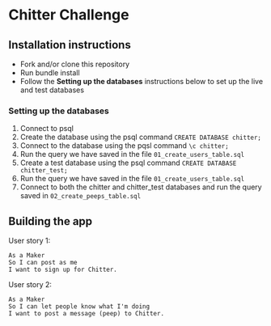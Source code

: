 # Chitter Challenge

## Installation instructions
* Fork and/or clone this repository
* Run bundle install
* Follow the **Setting up the databases** instructions below to set up the live and test databases

### Setting up the databases
1. Connect to psql
2. Create the database using the psql command `CREATE DATABASE chitter;`
3. Connect to the database using the pqsl command `\c chitter;`
4. Run the query we have saved in the file `01_create_users_table.sql`
5. Create a test database using the psql command `CREATE DATABASE chitter_test;`
6. Run the query we have saved in the file `01_create_users_table.sql`
7. Connect to both the chitter and chitter_test databases and run the query saved in `02_create_peeps_table.sql`

## Building the app

User story 1:
```
As a Maker
So I can post as me
I want to sign up for Chitter.
```

User story 2:
```
As a Maker
So I can let people know what I'm doing
I want to post a message (peep) to Chitter.
```

